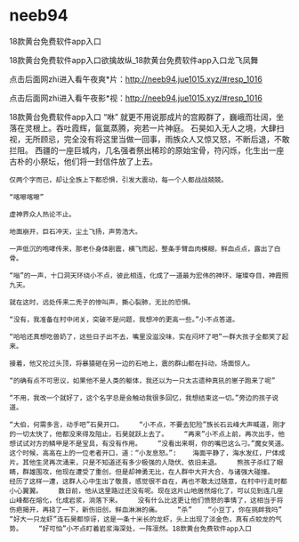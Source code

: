 # neeb94
18款黄台免费软件app入口

18款黄台免费软件app入口欲擒故纵_18款黄台免费软件app入口龙飞凤舞

点击后面网zhi进入看午夜爽*片：http://neeb94.jue1015.xyz/#resp_1016

点击后面网zhi进入看午夜影*视：http://neeb94.jue1015.xyz/#resp_1016

18款黄台免费软件app入口    “咻”    就更不用说那成片的宫殿群了，巍峨而壮阔，坐落在灵根上。吞吐霞辉，氤氲蒸腾，宛若一片神庭。    石昊如入无人之境，大肆扫视，无所顾忌，完全没有将这里当做一回事，雨族众人又惊又怒，不断后退，不敢拦阻。    西疆的一座巨城内，几名强者祭出稀珍的原始宝骨，符闪烁，化生出一座古朴的小祭坛，他们将一封信件放了上去。

    仅两个字而已，却让全族上下都恐惧，引发大震动，每一个人都战战兢兢。

    “喀嚓喀嚓”

    虚神界众人热论不止。

    地面崩开，巨石冲天，尘土飞扬，声势浩大。

    一声低沉的咆哮传来，那老仆身体剧震，横飞而起，整条手臂血肉模糊，鲜血点点，露出了白骨。

    “嗡”的一声，十口洞天环绕小不点，彼此相连，化成了一道最为宏伟的神环，璀璨夺目，神霞照九天。

    就在这时，远处传来二秃子的惨叫声，撕心裂肺，无比的恐惧。

    “没有，我准备在村中闭关，突破不是问题，我想冲的更高一些。”小不点答道。

    “哈哈还真想吃兽奶了，这些日子出不去，嘴里没滋没味，实在闷坏了吧”一群大孩子全都笑了起来。

    接着，他又抡过头顶，将暴猿砸在另一边的石地上，震的群山都在抖动，场面惊人。

    “的确有点不可思议，如果他不是人类的躯体，我还以为一只太古遗种真犼的崽子跑来了呢”

    “不用，我改一个就好了，这个名字总是会触动我很多回忆，我想结束这一切。”旁边的孩子说道。

    “大伯，何需多言，动手吧”石昊开口。    “小不点，不要去犯险”族长石云峰大声喊道，刚才的一切太快了，他都没来得及阻止，石昊就跃上去了。    “再来”小不点上前，再次出手，他想试试对方的鳞甲是不是宝具，有没有作用。    “没看出来啊，你的嘴巴这么刁。”魔女笑道。    这个时候，高高在上的一位老者开口，道：“小友息怒。”:    海面平静了，海水发红，尸体成片。其他生灵再次涌来，只是不知道还有多少极强的人隐伏、依旧未退。    熊孩子杀红了眼睛，群雄围攻，他现在遭受了重创，但是却神勇无比，在人群中大开大合，与诸强大碰撞。    经历了这样一遭，这群人心中生出了敬畏，感觉很不自在，再也不敢太过随意，在村中行走时都小心翼翼。    数日前，他从这里路过还没有呢。现在这片山地居然熔化了，可以见到连几座山峰都在熔化，化成岩浆，淌落下来。    没有什么比这更让他们愤怒的事情了，这相当于将伤疤揭开，再挠了一下，新伤旧创，鲜血淋淋的痛。    “杀”    “小豆丁，你在挑衅我吗”    “好大一只龙虾”连石昊都惊讶，这是一条十米长的龙虾，头上出现了淡金色，真有点蛟龙的气势。    “好可怕”小不点盯着岩浆海深处，一阵凛然。18款黄台免费软件app入口
